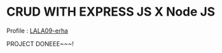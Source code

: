 # CRUD WITH EXPRESS JS X Node JS

Profile : [LALA09-erha](https://github.com/LALA09-erha)

PROJECT DONEEE~~~!

